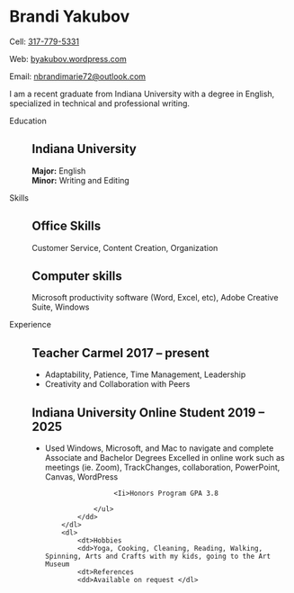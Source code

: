 <!DOCTYPE html>
<html lang="en">

<head>
 <link rel="stylesheet" href="styles.css"> <meta charset="UTF-8" />
    <meta http-equiv="X-UA-Compatible" content="IE=edge" />
    <meta name="viewport" content="width=device-width, initial-scale=1.0" />
    <link rel="stylesheet" href="style.css" />
    <title>Resume</title> 

 
</head>

<body>
    <div id="resume">
        <alt=“Brandi Yakubov”>
        <h1>Brandi Yakubov</h1>
        <p>Cell: <a href=#>317-779-5331</a>
        <p>Web: <a href=#>byakubov.wordpress.com</a>
        <p>Email: <a href=#>nbrandimarie72@outlook.com</a>
        <p id="objective">I am a recent graduate from Indiana University with a degree in English, specialized in technical and professional writing.
        <dl>
            <dt>Education
            <dd>
                <h2>Indiana University</h2>
                <p><strong>Major:</strong> English<br />
                    <strong>Minor:</strong> Writing and Editing
                </p>
        </dl>
        <dl>
            <dt>Skills
            <dd>
                <h2>Office Skills</h2>
                <p>Customer Service, Content Creation, Organization
                <h2>Computer skills</h2>
                <p>Microsoft productivity software (Word, Excel, etc), Adobe Creative Suite, Windows
        </dl>
        <dl>
            <dt>Experience
            <dd>
                <h2>Teacher <span> Carmel 2017 – present</span></h2>
                <ul>
                    <li>Adaptability, Patience, Time Management, Leadership
                    <li>Creativity and Collaboration with Peers
                </ul>
                <h2>Indiana University <span> Online Student 2019 –  2025</span></h2>
                <ul>
                    <li>Used Windows, Microsoft, and Mac to navigate and complete Associate and Bachelor Degrees
                    <Ii>Excelled in online work such as meetings (ie. Zoom), TrackChanges, collaboration, PowerPoint, Canvas, WordPress

                     <Ii>Honors Program GPA 3.8

                </ul>
            </dd>
        </dl>
        <dl>
            <dt>Hobbies
            <dd>Yoga, Cooking, Cleaning, Reading, Walking, Spinning, Arts and Crafts with my kids, going to the Art Museum
            <dt>References
            <dd>Available on request </dl>

</html>
